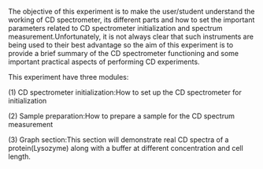The objective of this experiment is to make the user/student understand the working of CD spectrometer, its different parts and how to set the important parameters related to CD spectrometer initialization and spectrum measurement.Unfortunately, it is not always clear that such instruments are being used to their best advantage so the aim of this experiment is to provide a brief summary of the CD spectrometer functioning and some important practical aspects of performing CD experiments.

This experiment have three modules:

(1) CD spectrometer initialization:How to set up the CD spectrometer for initialization

(2) Sample preparation:How to prepare a sample for the CD spectrum measurement

(3) Graph section:This section will demonstrate real CD spectra of a protein(Lysozyme) along with a buffer at different concentration and cell length. 